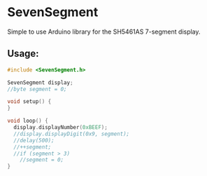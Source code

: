 # SevenSegment
Simple to use Arduino library for the SH5461AS 7-segment display.

## Usage:
```c++
#include <SevenSegment.h>

SevenSegment display;
//byte segment = 0;

void setup() {
}

void loop() {
  display.displayNumber(0xBEEF);
  //display.displayDigit(0x9, segment);
  //delay(500);
  //++segment;
  //if (segment > 3)
    //segment = 0;
}
```
